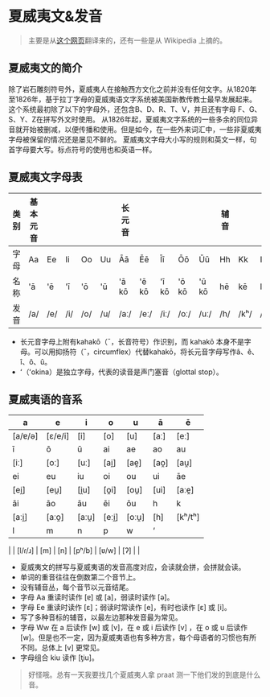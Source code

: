 # 夏威夷文&发音

> 主要是从[这个网页](https://www.omniglot.com/writing/hawaiian.htm)翻译来的，还有一些是从 Wikipedia 上摘的。

## 夏威夷文的简介
除了岩石雕刻符号外，夏威夷人在接触西方文化之前并没有任何文字。从1820年至1826年，基于拉丁字母的夏威夷语文字系统被美国新教传教士最早发展起来。这个系统最初除了以下的字母外，还包含B、D、R、T、V，并且还有字母 F、G、S、Y、Z在拼写外文时使用。
从1826年起，夏威夷文字系统的一些多余的同位异音就开始被删减，以便传播和使用。但是如今，在一些外来词汇中，一些非夏威夷字母被保留的情况还是屡见不鲜的。
夏威夷文字母大小写的规则和英文一样，句首字母要大写。标点符号的使用也和英语一样。
## 夏威夷文字母表
| 类别 | 基本元音 |  |  |  |  | 长元音 |  |  |  |  | 辅音 |  |  |  |  |  |  |  |
| --- | --- | --- | --- | --- | --- | --- | --- | --- | --- | --- | --- | --- | --- | --- | --- | --- | --- | --- |
| 字母 | Aa | Ee | Ii | Oo | Uu | Āā | Ēē | Īī | Ōō | Ūū | Hh | Kk | Ll | Mm | Nn | Pp | Ww | ʻ |
| 名称 | 'ā | 'ē | 'ī | 'ō | 'ū | 'ā kō | 'ē kō | 'ī kō | 'ō kō | 'ū kō | hē | kē | lā | mō | nō | pē | wē | ʻokina |
| 发音 | /a/ | /e/ | /i/ | /o/ | /u/ | /aː/ | /eː/ | /iː/ | /oː/ | /uː/ | /h/ | /kʰ/ | /l/ | /m/ | /n/ | /pʰ/ | /ʋ/ | /ʔ/ |

- 长元音字母上附有kahakō（¯，长音符号）作识别，而 kahakō 本身不是字母。可以用抑扬符（ˆ，circumflex）代替kahakō，将长元音字母写作â、ê、î、ô、û。
- ʻ（ʻokina）是独立字母，代表的读音是声门塞音（glottal stop）。
## 夏威夷语的音系
| a | e | i | o | u | ā | ē |
| --- | --- | --- | --- | --- | --- | --- |
| [a/ɐ/ə] | [ɛ/e/i] | [i] | [o] | [u] | [aː] | [eː] |
| ī | ō | ū | ai | ae | ao | au |
| [iː] | [oː] | [uː] | [ai̯] | [ae̯] | [ao̯] | [au̯] |
| ei | eu | iu | oi | ou | ui | āe |
| [ei̯] | [eu̯] | [i̯u] | [o̯i] | [ou̯] | [ui] | [aːe̯] |
| āi | āo | āu | ēi | ōu | h | k |
| [aːi̯] | [aːo̯] | [aːu̯] | [eːi̯] | [oːu̯] | [h] |  [kʰ/tʰ] |
| l | m | n | p | w | ‘ | 
 |
| [l/ɾ/ɹ] | [m] | [n] | [pʰ/b] | [ʋ/w] | [ʔ] | 
 |

- 夏威夷文的拼写与夏威夷语的发音高度对应，会读就会拼，会拼就会读。
- 单词的重音往往在倒数第二个音节上。
- 没有辅音丛，每个音节以元音结尾。
- 字母 Aa 重读时读作 [ɐ] 或 [a]，弱读时读作 [ə]。
- 字母 Ee 重读时读作 [ɛ]；弱读时常读作 [e]，有时也读作 [ɛ] 或 [i]。
- 写了多种音标的辅音，以最左边那种发音最为常见。
- 字母 Ww 在 a 后读作 [w] 或 [v]，在 e 或 i 后读作 [v] ，在 o 或 u 后读作 [w]。但是也不一定，因为夏威夷语也有多种方言，每个母语者的习惯也有所不同。总体上 [v] 更常见。
- 字母组合 kiu 读作 [ƫiu]。
> 好怪哦。总有一天我要找几个夏威夷人拿 praat 测一下他们发的到底是什么音。


